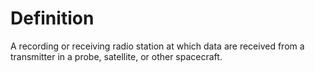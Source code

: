 # Definition

A recording or receiving radio station at which data are received from a
transmitter in a probe, satellite, or other spacecraft.
